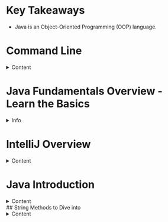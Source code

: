 # Key Takeaways

- Java is an Object-Oriented Programming (OOP) language.

# Command Line
<details markdown="block"><summary>Content</summary>

## Useful Commands

### Find the Size of Every Directory inside Your Current Directory

* Use the command `du -sh ./*` to calculate and display the size of every directory in your current location. The `-s` option summarizes the total size, while the `-h `option displays the sizes in a human-readable format.

### Display how much Disk Space is Used and Available

* Use the command `df -h` to show disk space usage and availability in a human-readable format. The `-h` option makes the output easier to understand by displaying the sizes in a more readable format (e.g., KB, MB, GB).

### Obtain a Listing of Processes and Their IDs

* Use the command ps to display a list of processes and their respective IDs. Including the option aux with the command ps aux will show all processes with additional details, such as user, CPU usage, memory usage, and the command used to start the process.

### Monitor System Activity in Real-time

* Use the command top to display a real-time, dynamic view of the processes running on your system. This command provides information about the system's performance, including CPU usage, memory usage, and more.

## Manipulating Files and Directories

### Create Directories with Necessary Parent Directories

* Use the command mkdir ``-p`` followed by the desired directory path to create the target directory and any necessary parent directories that don't exist. For example: `mkdir -p exist/nonexistentsteppingstone/targetfile`. The `-p` option ensures that all parent directories are created as needed.

### Verbose Output while Creating Directories

* Use the `-v` flag with mkdir to display messages about what the command is doing. For example: mkdir -v new_directory. The `-v` option provides verbose output, making it easier to understand what the command is doing.

### Check Available Space on the Hard Drive

* Use the command `df -h` to see the available and used space on the hard drive in a human-readable format. The `-h` option displays sizes in a more understandable format (e.g., KB, MB, GB).

### Wildcard Characters in Commands

```bash
`*` represents zero or more characters, often used for searching or matching multiple files or directories.
`?` represents a single character, used for more precise searching or matching files or directories.
`[]` represents a range of characters. For example, [a-z] represents all lowercase letters, and [0-9] represents all digits. Useful for matching patterns in file or directory names.
```
</details>


# Java Fundamentals Overview - Learn the Basics

<details markdown="block"><summary>Info</summary>

## Assignment
-   [Learn Java Online](http://www.learnjavaonline.org/)

Work through the following sections:

-   Learn the Basics
-   Hello, World!
-   Variables and Types
-   Conditionals
-   Arrays
-   Loops
-   Functions
-   Objects
### Gradle

-   [Building Java Applications with Gradle](https://guides.gradle.org/building-java-applications/)

Go through this tutorial, which will ensure that you have Gradle installed on your computer and that you’re able to create a new application, build it, and run it.

### (Optional) IntelliJ IDEA Integration

As an alternative to using the online editor, you may try to create a project inside IntelliJ IDEA with a file for each of these categories. Make sure each file has a `public static void main(String args){}` method so it can be executed.

### Submitting Your Work

Take screenshots of each of your solutions from Learn Java Online, and a screenshot of your successful `./gradlew run`, and submit them to Canvas.

## Java
### Hello, World

#### `public static void main(String[] args) {`

- `public` again means that anyone can access it.
- `static` means that you can run this method without creating an instance of Main.
- `void` means that this method doesn't return any value.
- `main` is the name of the method.

#### `System.out.println("This will be printed");`

- `System` is a pre-defined class that Java provides us and it holds some useful methods and variables.
- `out` is a static variable within System that represents the output of your program (stdout).
- `println` is a method of out that can be used to print a line

### Variables and Types

* Java has 8 primitive types:

    * `byte` (number, 1 byte)
    * `short` (number, 2 bytes)
    * `int` (number, 4 bytes)
    * `long` (number, 8 bytes)
    * `float` (float number, 4 bytes)
    * `double` (float number, 8 bytes)
    * `char` (a character, 2 bytes)
    * `boolean` (true or false, 1 byte)

* It is strongly typed, which means variables need to be declared with their appropriate type before they can be used.

#### Declaring a variable:

```java
int myNumber = 5;

//double floating point number
double d = 4.5;

//float
float f = 4.5f;

//Or
float f = (float) 4.5;

```

### Characters and Strings

* A character is it's own type, char, and it's represented by single quotes.

```java
char a = 'a';
```

* Strings are not primitive types, they are objects. They are immutable, which means that once they are created, they cannot be changed.

* Strings are the only objects that can be created without the `new` keyword.

* Strings are also the only objects that can be concatenated with the `+` operator, which is called operator overloading.
#### Examples

```java
// strings are created both as literals and as objects

String str1 = "Hello, World!";
String str2 = new String("Hello, World!");

// strings can be concatenated with the + operator

String str3 = str1 + " " + str2;

// strings can be compared with the equals method

boolean equal = str1.equals(str2); // false

// String Lenght
String str = "Hello, World!";
int len = str.length(); // 13

// Accessing Characters by Index
String str = "Hello, World!";
char first = str.charAt(0); // 'H'

// String Case altering
String str = "Hello, World!";
String upper = str.toUpperCase(); // "HELLO, WORLD!"
String lower = str.toLowerCase(); // "hello, world!"

// Substrings
String str = "Hello, World!";
String substr = str.substring(0, 5); // "Hello"
String substr2 = str.substring(7); // "World!" (starts at index 7 until the end of the string)

// String Trimming
String str = "   Hello, World!   ";
String trim = str.trim(); // "Hello, World!"

// String Replacement
String str = "Hello, World!";
String replace = str.replace('H', 'J'); // "Jello, World!"
String replace2 = str.replace("Hello", "Goodbye"); // "Goodbye, World!"

// String Splitting
String str = "Hello, World!";
String[] array = str.split(", "); // {"Hello", "World!"}

//Joining strings:
String[] words = {"Hello", "World"};
String joinedStr = String.join(", ", words); // "Hello, World"


//Converting string to character array:
String str = "Hello, World!";
char[] chars = str.toCharArray(); // ['H', 'e', 'l', 'l', 'o', ',', ' ', 'W', 'o', 'r', 'l', 'd', '!']


//Converting other data types to strings:
int number = 42;
String str = Integer.toString(number); // "42"


//Converting strings to other data types:
String str = "42";
int number = Integer.parseInt(str);

//String formatting:
String formattedStr = String.format("Hello, %s!", "World"); // "Hello, World!"

```

### Conditionals
#### JavA conditional operators
```java
```java
int a = 4;
int b = 5;
boolean result;
result = a < b; // true
result = a > b; // false
result = a <= 4; // a smaller or equal to 4 - true
result = b >= 6; // b bigger or equal to 6 - false
result = a == b; // a equal to b - false
result = a != b; // a is not equal to b - true
result = a > b || a < b; // Logical or - true
result = 3 < a && a < 6; // Logical and - true
result = !result; // Logical not - false
```
#### `==` and equals
The operator `==` works a bit different on objects than on primitives. In objects `==` will check whether the object is the same, `a.equals` will check if they are logically the same. In other words, if you want to check if two objects are the same object use `==`, if you want to check if they're logically the same use `.equals.`
### Arrays
To declare an array that will hold integers use:
	`int[] arr;`
To create a new array with the size of 10 use
	`arr = new int[10];`
Create an array with values in the same line
`int[] arr = {1, 2, 3, 4, 5};`
Accessing the array and it's values
```java
arr [0] = 4;
arr [1] = [0] + 5;
```
Printing an array:
```java
for (int i =0; i < arr.length; i++) {
	System.out.println(arr[i]);
}
```
### Loops
There are two loop types in Java, for and while
#### For
`for (int i = 0; i < 3; i++) {}`
Like js, the first section initializes our entering position, the second is the bouncer screening for true before allowing us to run and enter the loop, if false we don't run that iteration. The third is the final statement that runs everytime the loop runs. 
##### I'm not sure why we'd do this, but apparently we can omit the first and third section and make our code look like it forgot its pants when it left the house.
`for (;i < 5;) {}

#### While
	`while (condition) {}`
The condition runs the first time when entering and every time the loop is done until it returns false.
To ensure the loop always runs at least once use `do-while`;
```java
do {

} while(condition);
```
#### For each
Another version of for, is foreach. In js foreach accepts index as an optional argument, but java does not. 
```java
int [] arr = {2, 0, 1, 3};
for (int el : arr)) {
	System.out.println(el);
}

//^ equates to

int[] arr = {1, 9, 9, 5};
for (int i = 0; i < arr.length; i++) {
    int el = arr[i];
    System.out.println(el);
}
```
#### Break and continue
Allow us to control the loop from within it. `break` will stop immediatley, turn around, and exit the for loop work floor.  
```java

int i;
for (i = 0; i < 5; i++) {
    if (i >= 2) {
        break;
    }
    System.out.println("Yuhu");
}
System.out.println(i);
```


`continue` will stop the current iteration, and will move on to the next one. 
```java
int i;
for (i = 0; i < 5; i++) {
    if (i >= 3) {
        break;
    }
    System.out.println("Yuhu");
    if (i >= 1) {
        continue;
    }
    System.out.println("Tata");
}
System.out.println(i);
```

### Functions
All function definitions in java must be within classes.
```java
public class Main {
	public static void foo() {
		//dowhatever, dog
	}
}
```
We define the method `foo` in class main.
`static` means thsi method belongs to the class Min and not to a specific instance of Main. This allows us to call the method from a different class like that Main.foo().
`void` means the method doesn't return a value. Methods can return a single value in Java and it has to be defined in the method declaration,, but you can use `return` by itself to exit the method.
#### Arguments
```java
	public void bar(int num1, int num2) {
		...
}

int a = 3;
int b = 5;
bar(a, b);
```
With an object the rules are the same, but it acts a little differently.
```java
public void bar2(student s1, Student s2){
	...
}

Student joe = new Student ("joe");
Student jack = new Student ("jack");
bar2(joe, jack);


```
#### Non static methods
Non-static methods are used more frequently than static methods in java. These methods can only be run on objects and not on the whole class.

Non static methods can access and alter the field of the object
```java
public class Student {
	private String name;
	public String getName() {
		return name;
	}
	public void setName(String name) {
		this.name = name;
	}
}
```
Calling the methods will require an object of type Student.
```java
Student s = new Student();
s.setName("Danielle");
String name = s.getName();

Student.setName("Bob"); //will not work
Student.getName();
```
### Objects
Everything in Java is within classes and objects. Java objects hold a state, state are variables which are saved together in an object. We call them fields or member variables.

Define a pint with x and y values:
```java
class Point {
	int x;
	int y;
}
```
Create an instance of the Point Class
```java
Point p = new Point();
```
Since we didn't use any argments there we used a default constructor. Any class without an explicitly defined constructor have a default constructor that does nothing.
Define  a constructor:
```java
class Point {
	int x;
	int y;
	Point(int x, int y) {
		this.x = x;
		this.y = y;
	}
}
```
This means we can no longer use the default constructor new Point(), and now have to use the defined constructor(4, 1).

We can allow a constructor that allows an instance ot be created in several ways by using this.
Note it has to be the first line within the constructor.
```java
class Point {
	int x;
	int y;

	Point() {
		this(0, 0);
	}

	Point(int x, int y) {
		this.x = x;
		this.y = y;
	}
}
```
When we define Point we can access x and y

#### methods
```java
```java
class Point {
    void printPoint() {
        System.out.println("(" + x + "," + y + ")");
    }

    Point center(Point other) {
        // Returns the center between this point the other point
        // Notice we are using integer, we won't get an accurate value
        return new Point((x + other.x) / 2, (y + other.y) / 2);
    }
}
```
#### public and private variable methods
Using the keyword private before a variable or method  restricts the use of the variable or method to only the class itself. Public allows everyone to access it. 
Constructors are generally public, variables private, and methods are split.
### Gradle

Go through this tutorial, which will ensure that you have Gradle installed on your computer and that you’re able to create a new application, build it, and run it.

</details>

# IntelliJ Overview

<details markdown="block"><summary>Content</summary>

## Assignment overview
### Your first Java App
[IntelliJ](https://www.jetbrains.com/help/idea/creating-and-running-your-first-java-application.html)
https://canvas.instructure.com/courses/6504881/assignments/36513391

Only complete these sections:

-   Creating a project
-   Exploring the project structure
-   Creating a package and a class
-   Writing code for the HelloWorld class
    -   Using a live template for the main() method
    -   Using code auto-completion
    -   Using a live template for println()
-   Building and running the application

**DO NOT** continue through the sections dedicated to packaging and running a packaged Java app, as we’ll be using other tools for that in the course.

### Debugging Java
[Debugging Your First Java Application](https://www.jetbrains.com/help/idea/debugging-your-first-java-application.html)
Follow through all the directions in every section of this page.

-   Before you start…
-   Putting breakpoints
-   Starting a debugger session
-   Stepping through the application
    -   Stepping through the statements directly
    -   Stepping through the method calls

Capture screenshots of your code and its output. Consolidate them into a folder and submit it into the Canvas assignment designated for the Java Tutorial prework.

Capture screenshots of you debugging your code. Write something offering your own definitions and explanations for each of these debugging concepts:

-   Breakpoint
-   Step-to-next-line
-   Step-inside-function-call
-   Step-out-of-function-call

## Your First Java App
#### Creating a project
![](../assets/Pasted%20image%2020230416130320.png)
#### Exploring the project structure
#### Creating a package and a class
#### Writing code for the HelloWorld class
#### Using a live template for the main() method
#### Using code auto-completion
#### Using a live template for println()
#### Building and running the application
![](../assets/Pasted%20image%2020230416133149.png)

## Debugging Java

Follow through all the directions in every section of this page. Topics covered:

#### Before you start…Putting breakpoints
![](../assets/Pasted%20image%2020230416141957.png)
#### Starting a debugger session
![](../assets/Pasted%20image%2020230416142000.png)
#### Stepping through the application
![](../assets/Pasted%20image%2020230416143319.png)
![](../assets/Pasted%20image%2020230416142045.png)

## Submitting Your Work

Capture screenshots of your code and its output. Consolidate them into a folder and submit it into the Canvas assignment designated for the Java Tutorial prework.

Capture screenshots of you debugging your code. Write something offering your own definitions and explanations for each of these debugging concepts:

Breakpoint
Defines what point you want to stop the program and begin walking through what happens during each of the following steps.
Step-to-next-line
The process of executing the current line and taking the exection point to the line following it in the current method
Step-inside-function-call
Executes the current line and steps into the called method if there is one.
Step-out-of-function-ca
Executes remaining lines and exits the methodstopping at the next line after the method call.
</details>


# Java Introduction

<details markdown="block"><summary>Content</summary>
`public` - can be accessed from anywhere
`static` - can be accessed without creating an instance of the class
`void` - does not return anything
`main` - the entry point of the program
`System` - a pre-defined class in java that holds useful methods and variables
`System.out` - a static variable within system that represents the standard output of the program
`println` - a method that can be used to print a line

## Additional System Methods and Variables
`System.in`: This is an instance of InputStream and is used to read input from the console. Generally used with Scanner or BufferedReader to read user input.

`System.err`: This is an instance of PrintStream and is used to display error messages on the console, similar to System.out. The primary difference is that it writes to the standard error stream, allowing you to separate regular output from error messages.

`System.currentTimeMillis()`: This method returns the current time in milliseconds since the epoch (January 1, 1970, 00:00:00 GMT). Useful for measuring the time taken by a piece of code or for generating timestamps.

`System.nanoTime()`: Similar to System.currentTimeMillis(), but provides greater precision with nanosecond resolution. It is primarily used for measuring time intervals, not for obtaining wall-clock time
</details>
## String Methods to Dive into
<details markdown="block"><summary>Content</summary>
`charAt()`, char
  Returns the character at the specified index (position)
```java

```

`codePointAt()`, int
  Returns the Unicode of the character at the specified index
```java

```

`codePointBefore()`, int
  Returns the Unicode of the character before the specified index
```java

```

`codePointCount()`, int
  Returns the number of Unicode values found in a string.
```java

```

`compareTo()`, int
  Compares two strings lexicographically
```java

```

`compareToIgnoreCase()`, int
  Compares two strings lexicographically, ignoring case differences
```java

```

`concat()`, String
  Appends a string to the end of another string
```java

```

`contains()`, boolean
  Checks whether a string contains a sequence of characters
```java

```

`contentEquals()`, boolean
  Checks whether a string contains the exact same sequence of characters 
    of the specified CharSequence or StringBuffer
```java

```

`copyValueOf()`, String
  Returns a String that represents the characters of the character array
```java

```

`endsWith()`, boolean
  Checks whether a string ends with the specified character(s)
```java

```

`equals()`, boolean
  Compares two strings. Returns true if the strings are equal, and false 
    if not
```java

```

`equalsIgnoreCase()`, boolean
  Compares two strings, ignoring case considerations
```java

```

`hashCode()`, int
  Returns the hash code of a string
```java

```

`indexOf()`, int
  Returns the position of the first found occurrence of specified characters in a string
```java

```

`isEmpty()`, boolean
  Checks whether a string is empty or not
```java

```

`lastIndexOf()`, int
  Returns the position of the last found occurrence of specified characters in a string
```java

```

`length()`, int
  Returns the length of a specified string
```java

```

`replace()`, String
  Searches a string for a specified value, and returns a new string where the specified values are replaced
```java

```

`startsWith()`, boolean
  Checks whether a string starts with specified characters
```java

```

`toLowerCase()`, String
  Converts a string to lower case letters
```java

```

`toUpperCase()`, String
  Converts a string to upper case letters
```java

``
</details>